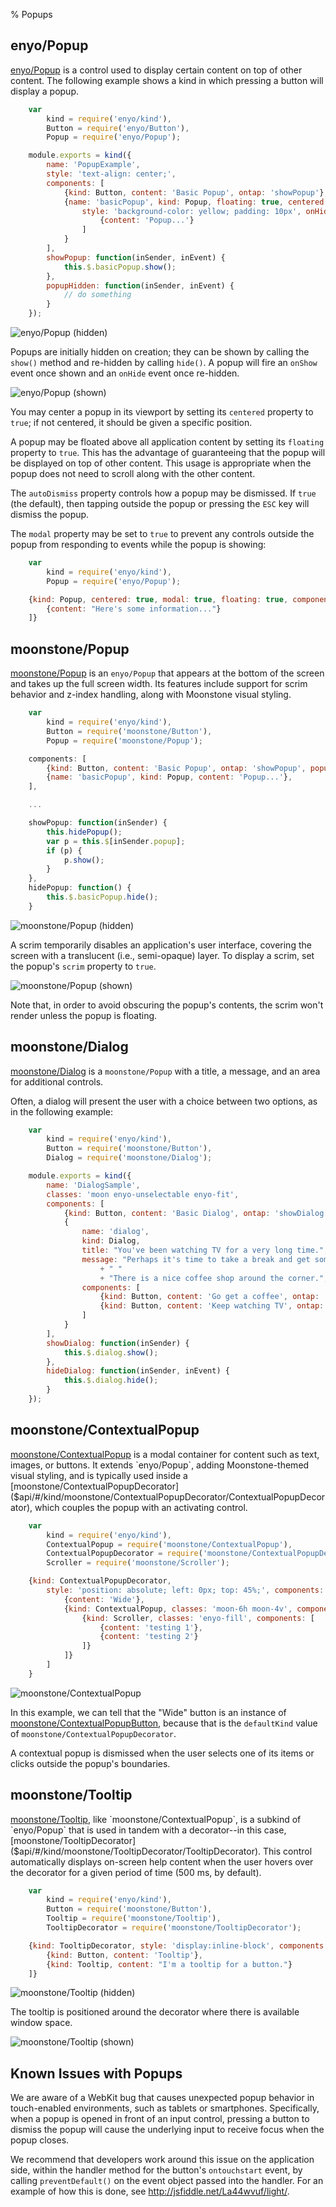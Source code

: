 % Popups

## enyo/Popup

[enyo/Popup]($api/#/kind/enyo/Popup/Popup) is a control used to display certain
content on top of other content.  The following example shows a kind in which
pressing a button will display a popup.

```javascript
    var
        kind = require('enyo/kind'),
        Button = require('enyo/Button'),
        Popup = require('enyo/Popup');

    module.exports = kind({
        name: 'PopupExample',
        style: 'text-align: center;',
        components: [
            {kind: Button, content: 'Basic Popup', ontap: 'showPopup'},
            {name: 'basicPopup', kind: Popup, floating: true, centered: true,
                style: 'background-color: yellow; padding: 10px', onHide: 'popupHidden', components: [
                    {content: 'Popup...'}
                ]
            }
        ],
        showPopup: function(inSender, inEvent) {
            this.$.basicPopup.show();
        },
        popupHidden: function(inSender, inEvent) {
            // do something
        }
    });
```

![_enyo/Popup (hidden)_](../../assets/enyo-popup-hidden.png)

Popups are initially hidden on creation; they can be shown by calling the
`show()` method and re-hidden by calling `hide()`.  A popup will fire an
`onShow` event once shown and an `onHide` event once re-hidden. 

![_enyo/Popup (shown)_](../../assets/enyo-popup-shown.png)

You may center a popup in its viewport by setting its `centered` property to
`true`; if not centered, it should be given a specific position.

A popup may be floated above all application content by setting its `floating`
property to `true`.  This has the advantage of guaranteeing that the popup will
be displayed on top of other content.  This usage is appropriate when the popup
does not need to scroll along with the other content.

The `autoDismiss` property controls how a popup may be dismissed. If `true` (the
default), then tapping outside the popup or pressing the `ESC` key will dismiss
the popup.

The `modal` property may be set to `true` to prevent any controls outside the
popup from responding to events while the popup is showing:

```javascript
    var
        kind = require('enyo/kind'),
        Popup = require('enyo/Popup');

    {kind: Popup, centered: true, modal: true, floating: true, components: [
        {content: "Here's some information..."}
    ]}
```

## moonstone/Popup

[moonstone/Popup]($api/#/kind/moonstone/Popup/Popup) is an `enyo/Popup` that
appears at the bottom of the screen and takes up the full screen width.  Its
features include support for scrim behavior and z-index handling, along with
Moonstone visual styling.

```javascript
    var
        kind = require('enyo/kind'),
        Button = require('moonstone/Button'),
        Popup = require('moonstone/Popup');

    components: [
        {kind: Button, content: 'Basic Popup', ontap: 'showPopup', popup: 'basicPopup'},
        {name: 'basicPopup', kind: Popup, content: 'Popup...'},
    ],

    ...

    showPopup: function(inSender) {
        this.hidePopup();
        var p = this.$[inSender.popup];
        if (p) {
            p.show();
        }
    },
    hidePopup: function() {
        this.$.basicPopup.hide();
    }
```

![_moonstone/Popup (hidden)_](../../assets/popup-hidden.png)

A scrim temporarily disables an application's user interface, covering the
screen with a translucent (i.e., semi-opaque) layer.  To display a scrim, set
the popup's `scrim` property to `true`. 

![_moonstone/Popup (shown)_](../../assets/popup-shown.png)

Note that, in order to avoid obscuring the popup's contents, the scrim won't
render unless the popup is floating.

## moonstone/Dialog

[moonstone/Dialog]($api/#/kind/moonstone/Dialog/Dialog) is a `moonstone/Popup`
with a title, a message, and an area for additional controls.

Often, a dialog will present the user with a choice between two options, as in
the following example:

```javascript
    var
        kind = require('enyo/kind'),
        Button = require('moonstone/Button'),
        Dialog = require('moonstone/Dialog');

    module.exports = kind({
        name: 'DialogSample',
        classes: 'moon enyo-unselectable enyo-fit',
        components: [
            {kind: Button, content: 'Basic Dialog', ontap: 'showDialog'},
            {
                name: 'dialog',
                kind: Dialog,
                title: "You've been watching TV for a very long time.",
                message: "Perhaps it's time to take a break and get some fresh air."
                    + " "
                    + "There is a nice coffee shop around the corner.",
                components: [
                    {kind: Button, content: 'Go get a coffee', ontap: 'hideDialog'},
                    {kind: Button, content: 'Keep watching TV', ontap: 'hideDialog'}
                ]
            }
        ],
        showDialog: function(inSender) {
            this.$.dialog.show();
        },
        hideDialog: function(inSender, inEvent) {
            this.$.dialog.hide();
        }
    });
```

## moonstone/ContextualPopup

[moonstone/ContextualPopup]($api/#/kind/moonstone/ContextualPopup/ContextualPopup)
is a modal container for content such as text, images, or buttons.  It extends
`enyo/Popup`, adding Moonstone-themed visual styling, and is typically used
inside a [moonstone/ContextualPopupDecorator]($api/#/kind/moonstone/ContextualPopupDecorator/ContextualPopupDecorator),
which couples the popup with an activating control.

```javascript
    var
        kind = require('enyo/kind'),
        ContextualPopup = require('moonstone/ContextualPopup'),
        ContextualPopupDecorator = require('moonstone/ContextualPopupDecorator'),
        Scroller = require('moonstone/Scroller');

    {kind: ContextualPopupDecorator,
        style: 'position: absolute; left: 0px; top: 45%;', components: [
            {content: 'Wide'},
            {kind: ContextualPopup, classes: 'moon-6h moon-4v', components: [
                {kind: Scroller, classes: 'enyo-fill', components: [
                    {content: 'testing 1'},
                    {content: 'testing 2'}
                ]}
            ]}
        ]
    }
```

![_moonstone/ContextualPopup_](../../assets/contextual-popup-shown.png)

In this example, we can tell that the "Wide" button is an instance of
[moonstone/ContextualPopupButton]($api/#/kind/moonstone/ContextualPopupButton/ContextualPopupButton),
because that is the `defaultKind` value of `moonstone/ContextualPopupDecorator`.

A contextual popup is dismissed when the user selects one of its items or clicks
outside the popup's boundaries.

## moonstone/Tooltip

[moonstone/Tooltip]($api/#/kind/moonstone/Tooltip/Tooltip), like
`moonstone/ContextualPopup`, is a subkind of `enyo/Popup` that is used in tandem
with a decorator--in this case,
[moonstone/TooltipDecorator]($api/#/kind/moonstone/TooltipDecorator/TooltipDecorator).
This control automatically displays on-screen help content when the user hovers
over the decorator for a given period of time (500 ms, by default).

```javascript
    var
        kind = require('enyo/kind'),
        Button = require('moonstone/Button'),
        Tooltip = require('moonstone/Tooltip'),
        TooltipDecorator = require('moonstone/TooltipDecorator');

    {kind: TooltipDecorator, style: 'display:inline-block', components: [
        {kind: Button, content: 'Tooltip'},
        {kind: Tooltip, content: "I'm a tooltip for a button."}
    ]}
```

![_moonstone/Tooltip_ (hidden)](../../assets/tooltip-hidden.png)

The tooltip is positioned around the decorator where there is available window
space.

![_moonstone/Tooltip_ (shown)](../../assets/tooltip-shown.png)

## Known Issues with Popups

We are aware of a WebKit bug that causes unexpected popup behavior in
touch-enabled environments, such as tablets or smartphones.  Specifically, when
a popup is opened in front of an input control, pressing a button to dismiss the
popup will cause the underlying input to receive focus when the popup closes.

We recommend that developers work around this issue on the application side,
within the handler method for the button's `ontouchstart` event, by calling
`preventDefault()` on the event object passed into the handler.  For an example
of how this is done, see <http://jsfiddle.net/La44wvuf/light/>.
